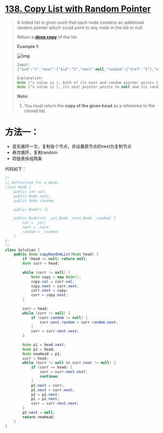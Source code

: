 # [138. Copy List with Random Pointer][1]

> A linked list is given such that each node contains an additional random pointer which could point to any node in the list or null.
>
> Return a [**deep copy**](https://en.wikipedia.org/wiki/Object_copying#Deep_copy) of the list.
>
>  
>
> **Example 1:**
>
> **![img](https://discuss.leetcode.com/uploads/files/1470150906153-2yxeznm.png)**
>
> ```java
> Input:
> {"$id":"1","next":{"$id":"2","next":null,"random":{"$ref":"2"},"val":2},"random":{"$ref":"2"},"val":1}
> 
> Explanation:
> Node 1's value is 1, both of its next and random pointer points to Node 2.
> Node 2's value is 2, its next pointer points to null and its random pointer points to itself.
> ```
>
>  
>
> **Note:**
>
> 1. You must return the **copy of the given head** as a reference to the cloned list.



# 方法一：

* 首先循环一次，复制各个节点，并设置原节点的next为复制节点
* 再次循环，复制random
* 将链表拆成两条



代码如下：

```java
/*
// Definition for a Node.
class Node {
    public int val;
    public Node next;
    public Node random;

    public Node() {}

    public Node(int _val,Node _next,Node _random) {
        val = _val;
        next = _next;
        random = _random;
    }
};
*/
class Solution {
    public Node copyRandomList(Node head) {
        if (head == null) return null;
        Node curr = head;
        
        while (curr != null) {
            Node copy = new Node();
            copy.val = curr.val;
            copy.next = curr.next;
            curr.next = copy;
            curr = copy.next;
        }
        
        curr = head;
        while (curr != null) {
            if (curr.random != null) {
                curr.next.random = curr.random.next;
            }
            curr = curr.next.next;
        }
        
        Node p1 = head.next;
        Node p2 = head;
        Node newHead = p1;
        curr = head;
        while (curr != null && curr.next != null) {
            if (curr == head) {
                curr = curr.next.next;
                continue;
            }
            p2.next = curr;
            p1.next = curr.next;
            p2 = p2.next;
            p1 = p1.next;
            curr = curr.next.next;
        }
        p2.next = null;
        return newHead;
    }
}
```









[1]: https://leetcode.com/problems/copy-list-with-random-pointer/